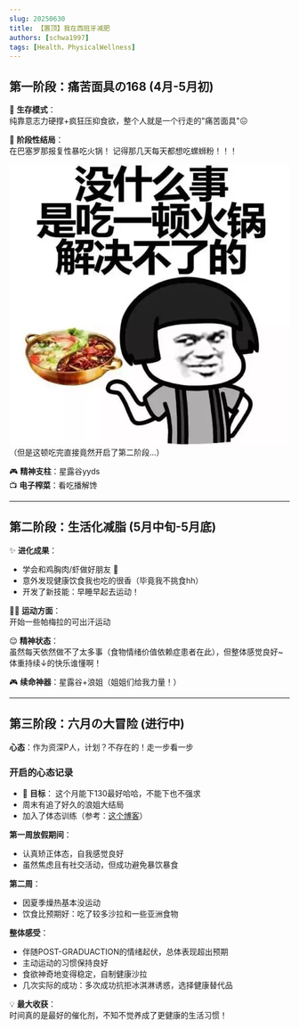 ```yaml
---
slug: 20250630
title: 【置顶】我在西班牙减肥
authors: [schwa1997]
tags: [Health，PhysicalWellness]
---
```



## 第一阶段：痛苦面具の168 (4月-5月初)

🔹 **生存模式**：  
纯靠意志力硬撑+疯狂压抑食欲，整个人就是一个行走的"痛苦面具"😖  

🔹 **阶段性结局**：  
在巴塞罗那报复性暴吃火锅！ 记得那几天每天都想吃螺蛳粉！！！

![火锅报复现场](image.png)  
（但是这顿吃完直接竟然开启了第二阶段...）

🎮 **精神支柱**：星露谷yyds  
📺 **电子榨菜**：看吃播解馋

---

## 第二阶段：生活化减脂 (5月中旬-5月底)
✨ **进化成果**：  
- 学会和鸡胸肉/虾做好朋友 🍤  
- 意外发现健康饮食我也吃的很香（毕竟我不挑食hh）  
- 开发了新技能：早睡早起去运动！  

🏃‍♀️ **运动方面**：  
开始一些帕梅拉的可出汗运动  

😌 **精神状态**：  
虽然每天依然做不了太多事（食物情绪价值依赖症患者在此），但整体感觉良好~  
体重持续↓的快乐谁懂啊！  

🎮 **续命神器**：星露谷+浪姐（姐姐们给我力量！）  

---

## 第三阶段：六月の大冒险 (进行中)  
**心态**：作为资深P人，计划？不存在的！走一步看一步  


### 开启的心态记录    
- 🎯 **目标**：  这个月能下130最好哈哈，不能下也不强求 
- 周末有追了好久的浪姐大结局  
- 加入了体态训练（参考：[这个博客](/blog/20250602)）  
 
**第一周放假期间**：  
- 认真矫正体态，自我感觉良好  
- 虽然焦虑且有社交活动，但成功避免暴饮暴食  

**第二周**：  
- 因夏季燥热基本没运动  
- 饮食比预期好：吃了较多沙拉和一些亚洲食物  
 
**整体感受**：  
- 伴随POST-GRADUACTION的情绪起伏，总体表现超出预期  
- 主动运动的习惯保持良好  
- 食欲神奇地变得稳定，自制健康沙拉  
- 几次实际的成功：多次成功抗拒冰淇淋诱惑，选择健康替代品  

💡 **最大收获**：  
时间真的是最好的催化剂，不知不觉养成了更健康的生活习惯！
